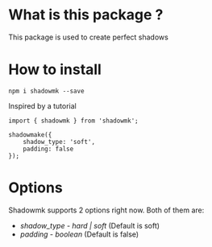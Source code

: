 # What is this package ?
This package is used to create perfect shadows

# How to install

`npm i shadowmk --save`

Inspired by a tutorial
```
import { shadowmk } from 'shadowmk';

shadowmake({
	shadow_type: 'soft',
	padding: false
});
```

# Options

Shadowmk supports 2 options right now. Both of them are:

* *shadow_type* - _hard | soft_ (Default is soft)
* *padding* - _boolean_ (Default is false)
